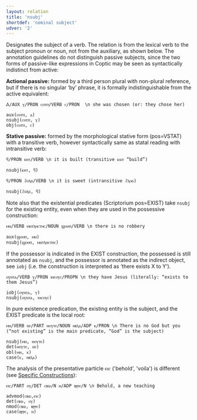 ```yaml
---
layout: relation
title: 'nsubj'
shortdef: 'nominal subject'
udver: '2'
---
```


Designates the subject of a verb. The relation is from the lexical verb to the subject pronoun or noun, not from the auxiliary, as shown below. The annotation guidelines do not distinguish passive subjects, since the two forms of passive-like expressions in Coptic may be seen as syntactically indistinct from active:

**Actional passive:** formed by a third person plural with non-plural reference, but if there is no singular ‘by’ phrase, it is formally indistinguishable from the active equivalent:

~~~ sdparse
Ⲁ/AUX ⲩ/PRON ⲥⲟⲧⲡ/VERB ⲥ/PRON  \n she was chosen (or: they chose her)

aux(ⲥⲟⲧⲡ, ⲁ)
nsubj(ⲥⲟⲧⲡ, ⲩ)
obj(ⲥⲟⲧⲡ, ⲥ)
~~~

**Stative passive:** formed by the morphological stative form (pos=VSTAT) with a transitive verb, however syntactically same as statal reading with intransitive verb:

~~~ sdparse
ϥ/PRON ⲕⲏⲧ/VERB \n it is built (transitive ⲕⲱⲧ “build”)

nsubj(ⲕⲏⲧ, ϥ)
~~~

~~~ sdparse
ϥ/PRON ϩⲟⲗϭ/VERB \n it is sweet (intransitive ϩⲗⲟϭ)

nsubj(ϩⲟⲗϭ, ϥ)
~~~

Note also that the existential predicates (Scriptorium pos=EXIST) take `nsubj` for the existing entity, even when they are used in the possessive construction:

~~~ sdparse
ⲙⲛ/VERB ⲙⲛⲧⲗⲏⲥⲧⲏⲥ/NOUN ϣⲟⲟⲡ/VERB \n there is no robbery

aux(ϣⲟⲟⲡ, ⲙⲛ)
nsubj(ϣⲟⲟⲡ, ⲙⲛⲧⲗⲏⲥⲧⲏⲥ)
~~~

If the possessor is indicated in the EXIST construction, the possessed is still annotated as `nsubj`, and the possessor is annotated as the indirect object, see `iobj` (i.e. the construction is interpreted as ‘there exists X to Y’).

~~~ sdparse
ⲟⲩⲛⲧⲁ/VERB ⲩ/PRON ⲓⲏⲥⲟⲩⲥ/PROPN \n they have Jesus (literally: “exists to them Jesus”)

iobj(ⲟⲩⲛⲧⲁ, ⲩ)
nsubj(ⲟⲩⲛⲧⲁ, ⲓⲏⲥⲟⲩⲥ)
~~~

In pure existence predication, the existing entity is the subject, and the EXIST predicate is the local root:

~~~ sdparse
ⲙⲛ/VERB ϭⲉ/PART ⲛⲟⲩⲧⲉ/NOUN ⲛⲃⲗⲁ/ADP ⲕ/PRON \n There is no God but you (“not existing” is the main predicate, “God” is the subject)

nsubj(ⲙⲛ, ⲛⲟⲩⲧⲉ) 
det(ⲛⲟⲩⲧⲉ, ϭⲉ)
obl(ⲙⲛ, ⲕ)
case(ⲕ, ⲛⲃⲗⲁ)
~~~

The analysis of the presentative particle ⲉⲓⲥ ('behold', 'voila') is different (see [Specific Constructions](https://universaldependencies.org/cop/specific-syntax.html)):

~~~ sdparse
ⲉⲓⲥ/PART ⲟⲩ/DET ⲥⲃⲱ/N ⲛ/ADP ⲃⲣⲣⲉ/N \n Behold, a new teaching

advmod(ⲥⲃⲱ,ⲉⲓⲥ)
det(ⲥⲃⲱ, ⲟⲩ)
nmod(ⲥⲃⲱ, ⲃⲣⲣⲉ)
case(ⲃⲣⲣⲉ, ⲛ)
~~~
<!-- Interlanguage links updated Út zář 29 20:43:22 CEST 2020 -->
